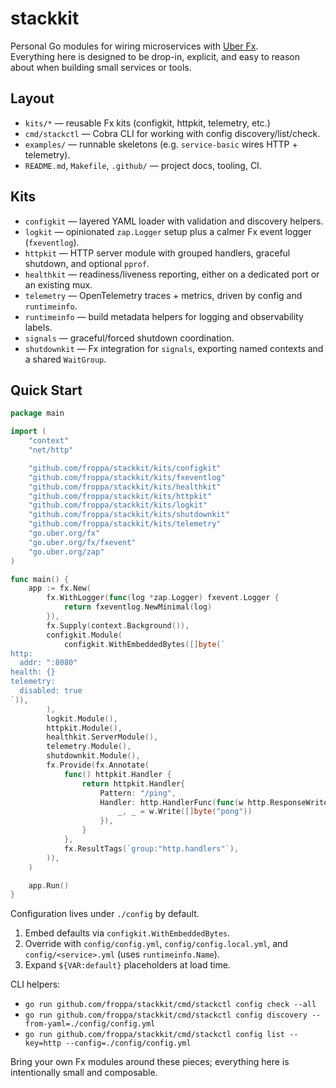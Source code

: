 # stackkit

Personal Go modules for wiring microservices with [Uber Fx](https://github.com/uber-go/fx).  
Everything here is designed to be drop-in, explicit, and easy to reason about when building small services or tools.

## Layout

- `kits/*` — reusable Fx kits (configkit, httpkit, telemetry, etc.)
- `cmd/stackctl` — Cobra CLI for working with config discovery/list/check.
- `examples/` — runnable skeletons (e.g. `service-basic` wires HTTP + telemetry).
- `README.md`, `Makefile`, `.github/` — project docs, tooling, CI.

## Kits

- `configkit` — layered YAML loader with validation and discovery helpers.
- `logkit` — opinionated `zap.Logger` setup plus a calmer Fx event logger (`fxeventlog`).
- `httpkit` — HTTP server module with grouped handlers, graceful shutdown, and optional `pprof`.
- `healthkit` — readiness/liveness reporting, either on a dedicated port or an existing mux.
- `telemetry` — OpenTelemetry traces + metrics, driven by config and `runtimeinfo`.
- `runtimeinfo` — build metadata helpers for logging and observability labels.
- `signals` — graceful/forced shutdown coordination.
- `shutdownkit` — Fx integration for `signals`, exporting named contexts and a shared `WaitGroup`.

## Quick Start

```go
package main

import (
	"context"
	"net/http"

	"github.com/froppa/stackkit/kits/configkit"
	"github.com/froppa/stackkit/kits/fxeventlog"
	"github.com/froppa/stackkit/kits/healthkit"
	"github.com/froppa/stackkit/kits/httpkit"
	"github.com/froppa/stackkit/kits/logkit"
	"github.com/froppa/stackkit/kits/shutdownkit"
	"github.com/froppa/stackkit/kits/telemetry"
	"go.uber.org/fx"
	"go.uber.org/fx/fxevent"
	"go.uber.org/zap"
)

func main() {
	app := fx.New(
		fx.WithLogger(func(log *zap.Logger) fxevent.Logger {
			return fxeventlog.NewMinimal(log)
		}),
		fx.Supply(context.Background()),
		configkit.Module(
			configkit.WithEmbeddedBytes([]byte(`
http:
  addr: ":8080"
health: {}
telemetry:
  disabled: true
`)),
		),
		logkit.Module(),
		httpkit.Module(),
		healthkit.ServerModule(),
		telemetry.Module(),
		shutdownkit.Module(),
		fx.Provide(fx.Annotate(
			func() httpkit.Handler {
				return httpkit.Handler{
					Pattern: "/ping",
					Handler: http.HandlerFunc(func(w http.ResponseWriter, r *http.Request) {
						_, _ = w.Write([]byte("pong"))
					}),
				}
			},
			fx.ResultTags(`group:"http.handlers"`),
		)),
	)

	app.Run()
}
```

Configuration lives under `./config` by default.

1. Embed defaults via `configkit.WithEmbeddedBytes`.
2. Override with `config/config.yml`, `config/config.local.yml`, and `config/<service>.yml` (uses `runtimeinfo.Name`).
3. Expand `${VAR:default}` placeholders at load time.

CLI helpers:

- `go run github.com/froppa/stackkit/cmd/stackctl config check --all`
- `go run github.com/froppa/stackkit/cmd/stackctl config discovery --from-yaml=./config/config.yml`
- `go run github.com/froppa/stackkit/cmd/stackctl config list --key=http --config=./config/config.yml`

Bring your own Fx modules around these pieces; everything here is intentionally small and composable.
